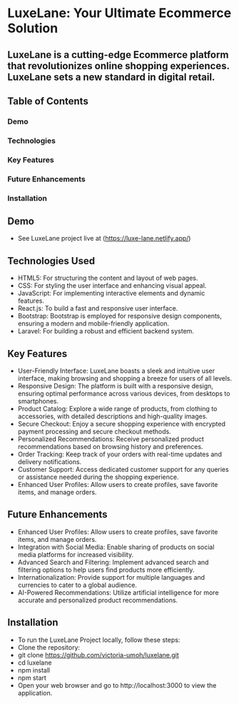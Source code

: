 # LuxeLane: Your Ultimate Ecommerce Solution

## LuxeLane is a cutting-edge Ecommerce platform that revolutionizes online shopping experiences. LuxeLane sets a new standard in digital retail.

## Table of Contents
### Demo
### Technologies
### Key Features
### Future Enhancements
### Installation



## Demo
* See LuxeLane project live at (https://luxe-lane.netlify.app/)

## Technologies Used
* HTML5: For structuring the content and layout of web pages.
* CSS: For styling the user interface and enhancing visual appeal.
* JavaScript: For implementing interactive elements and dynamic features.
* React.js: To build a fast and responsive user interface.
* Bootstrap: Bootstrap is employed for responsive design components, ensuring a modern and mobile-friendly application.
* Laravel: For building a robust and efficient backend system.

## Key Features
* User-Friendly Interface: LuxeLane boasts a sleek and intuitive user interface, making browsing and shopping a breeze for users of all levels.
* Responsive Design: The platform is built with a responsive design, ensuring optimal performance across various devices, from desktops to smartphones.
* Product Catalog: Explore a wide range of products, from clothing to accessories, with detailed descriptions and high-quality images.
* Secure Checkout: Enjoy a secure shopping experience with encrypted payment processing and secure checkout methods.
* Personalized Recommendations: Receive personalized product recommendations based on browsing history and preferences.
* Order Tracking: Keep track of your orders with real-time updates and delivery notifications.
* Customer Support: Access dedicated customer support for any queries or assistance needed during the shopping experience.
* Enhanced User Profiles: Allow users to create profiles, save favorite items, and manage orders.

## Future Enhancements
* Enhanced User Profiles: Allow users to create profiles, save favorite items, and manage orders.
* Integration with Social Media: Enable sharing of products on social media platforms for increased visibility.
* Advanced Search and Filtering: Implement advanced search and filtering options to help users find products more efficiently.
* Internationalization: Provide support for multiple languages and currencies to cater to a global audience.
* AI-Powered Recommendations: Utilize artificial intelligence for more accurate and personalized product recommendations.

## Installation
* To run the LuxeLane Project locally, follow these steps:
* Clone the repository:
* git clone https://github.com/victoria-umoh/luxelane.git
* cd luxelane
* npm install
* npm start
* Open your web browser and go to http://localhost:3000 to view the application.


